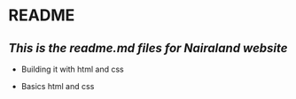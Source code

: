 # README
## _This is the readme.md files for Nairaland website_
- Building it with html and css
* Basics html and css 

